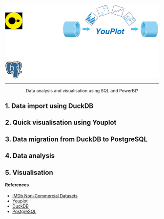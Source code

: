 <div align="center">
  <img src="Flowchart.png">
  <hr>

Data analysis and visualisation using SQL and PowerBI?
</div>

## 1. Data import using DuckDB

## 2. Quick visualisation using Youplot

## 3. Data migration from DuckDB to PostgreSQL

## 4. Data analysis

## 5. Visualisation





#### References
- [IMDb Non-Commercial Datasets](https://developer.imdb.com/non-commercial-datasets/)
- [Youplot](https://github.com/red-data-tools/YouPlot)
- [DuckDB](https://duckdb.org/docs/api/overview)
- [PostgreSQL](https://www.postgresql.org/)